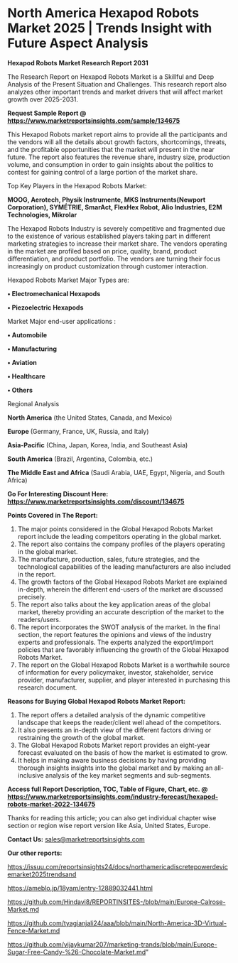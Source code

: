 # North America Hexapod Robots Market 2025 | Trends Insight with Future Aspect Analysis

<strong>Hexapod Robots Market Research Report 2031</strong>

The Research Report on Hexapod Robots Market is a Skillful and Deep Analysis of the Present Situation and Challenges. This research report also analyzes other important trends and market drivers that will affect market growth over 2025-2031.

<strong>Request Sample Report @ <a href=https://www.marketreportsinsights.com/sample/134675>https://www.marketreportsinsights.com/sample/134675</a></strong>

This Hexapod Robots market report aims to provide all the participants and the vendors will all the details about growth factors, shortcomings, threats, and the profitable opportunities that the market will present in the near future. The report also features the revenue share, industry size, production volume, and consumption in order to gain insights about the politics to contest for gaining control of a large portion of the market share.

Top Key Players in the Hexapod Robots Market:

<strong>MOOG, Aerotech, Physik Instrumente, MKS Instruments(Newport Corporation), SYMÉTRIE, SmarAct, FlexHex Robot, Alio Industries, E2M Technologies, Mikrolar</strong>

The Hexapod Robots Industry is severely competitive and fragmented due to the existence of various established players taking part in different marketing strategies to increase their market share. The vendors operating in the market are profiled based on price, quality, brand, product differentiation, and product portfolio. The vendors are turning their focus increasingly on product customization through customer interaction.

Hexapod Robots Market Major Types are:

<strong>• Electromechanical Hexapods

• Piezoelectric Hexapods</strong>

Market Major end-user applications :

<strong>• Automobile

• Manufacturing

• Aviation

• Healthcare

• Others</strong>

Regional Analysis

</u><strong><b>North America</b></strong> (the United States, Canada, and Mexico)

<strong><b>Europe </b></strong>(Germany, France, UK, Russia, and Italy)

<strong><b>Asia-Pacific</b></strong> (China, Japan, Korea, India, and Southeast Asia)

<strong><b>South America</b></strong> (Brazil, Argentina, Colombia, etc.)

<strong><b>The Middle East and Africa</b></strong> (Saudi Arabia, UAE, Egypt, Nigeria, and South Africa)

<strong>Go For Interesting Discount Here: <a href=https://www.marketreportsinsights.com/discount/134675>https://www.marketreportsinsights.com/discount/134675</a></strong>

<strong>Points Covered in The Report:</strong>
<ol>
  <li>The major points considered in the Global Hexapod Robots Market report include the leading competitors operating in the global market.</li>
  <li>The report also contains the company profiles of the players operating in the global market.</li>
  <li>The manufacture, production, sales, future strategies, and the technological capabilities of the leading manufacturers are also included in the report.</li>
  <li>The growth factors of the Global Hexapod Robots Market are explained in-depth, wherein the different end-users of the market are discussed precisely.</li>
  <li>The report also talks about the key application areas of the global market, thereby providing an accurate description of the market to the readers/users.</li>
  <li>The report incorporates the SWOT analysis of the market. In the final section, the report features the opinions and views of the industry experts and professionals. The experts analyzed the export/import policies that are favorably influencing the growth of the Global Hexapod Robots Market.</li>
  <li>The report on the Global Hexapod Robots Market is a worthwhile source of information for every policymaker, investor, stakeholder, service provider, manufacturer, supplier, and player interested in purchasing this research document.</li>
</ol>
<strong>Reasons for Buying Global Hexapod Robots Market Report:</strong>

<ol>
  <li>The report offers a detailed analysis of the dynamic competitive landscape that keeps the reader/client well ahead of the competitors.</li>
  <li>It also presents an in-depth view of the different factors driving or restraining the growth of the global market.</li>
  <li>The Global Hexapod Robots Market report provides an eight-year forecast evaluated on the basis of how the market is estimated to grow.</li>
  <li>It helps in making aware business decisions by having providing thorough insights insights into the global market and by making an all-inclusive analysis of the key market segments and sub-segments.</li>
</ol>
<strong>Access full Report Description, TOC, Table of Figure, Chart, etc. @ <a href=https://www.marketreportsinsights.com/industry-forecast/hexapod-robots-market-2022-134675>https://www.marketreportsinsights.com/industry-forecast/hexapod-robots-market-2022-134675</a></strong>


Thanks for reading this article; you can also get individual chapter wise section or region wise report version like Asia, United States, Europe.

<strong>Contact Us:</strong>
sales@marketreportsinsights.com

<strong>Our other reports:</strong>

<a href=https://issuu.com/reportsinsights24/docs/northamericadiscretepowerdevicemarket2025trendsand>https://issuu.com/reportsinsights24/docs/northamericadiscretepowerdevicemarket2025trendsand</a>

<a href=https://ameblo.jp/18yam/entry-12889032441.html>https://ameblo.jp/18yam/entry-12889032441.html</a>

<a href=https://github.com/Hindavi8/REPORTINSITES-/blob/main/Europe-Calrose-Market.md>https://github.com/Hindavi8/REPORTINSITES-/blob/main/Europe-Calrose-Market.md</a>

<a href=https://github.com/tyagianjali24/aaa/blob/main/North-America-3D-Virtual-Fence-Market.md>https://github.com/tyagianjali24/aaa/blob/main/North-America-3D-Virtual-Fence-Market.md</a>

<a href=https://github.com/vijaykumar207/marketing-trands/blob/main/Europe-Sugar-Free-Candy-%26-Chocolate-Market.md>https://github.com/vijaykumar207/marketing-trands/blob/main/Europe-Sugar-Free-Candy-%26-Chocolate-Market.md</a>"
